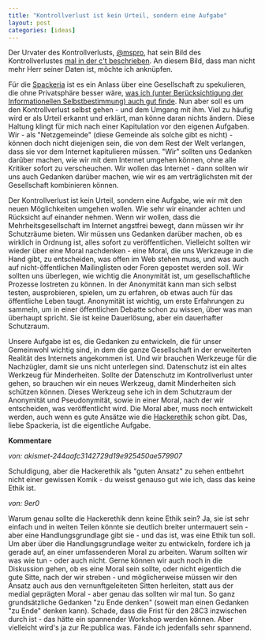 ```yaml
---
title: "Kontrollverlust ist kein Urteil, sondern eine Aufgabe"
layout: post
categories: [ideas]
---
```

Der Urvater des Kontrollverlusts, <a href="https://twitter.com/#!/mspro">@mspro</a>, hat sein Bild des Kontrollverlustes <a href="http://www.heise.de/ct/artikel/Archaeologie-der-Zukunft-1029002.html">mal in der c't beschrieben</a>. An diesem Bild, dass man nicht mehr Herr seiner Daten ist, möchte ich anknüpfen.

Für die <a href="http://blog.spackeria.org/">Spackeria</a> ist es ein Anlass über eine Gesellschaft zu spekulieren, die ohne Privatsphäre besser wäre, <a href="https://9er0.wordpress.com/2011/10/18/im-offenen-geist-liegen-datenschutz-und-post-privacy-dicht-zusammen/">was ich (unter Berücksichtigung der Informationellen Selbstbestimmung) auch gut finde</a>. Nun aber soll es um den Kontrollverlust selbst gehen - und dem Umgang mit ihm. Viel zu häufig wird er als Urteil erkannt und erklärt, man könne daran nichts ändern. Diese Haltung klingt für mich nach einer Kapitulation vor den eigenen Aufgaben. Wir - als "Netzgemeinde" (diese Gemeinde als solche gibt es nicht) - können doch nicht diejenigen sein, die von dem Rest der Welt verlangen, dass sie vor dem Internet kapitulieren müssen. "Wir" sollten uns Gedanken darüber machen, wie wir mit dem Internet umgehen können, ohne alle Kritiker sofort zu verscheuchen. Wir wollen das Internet - dann sollten wir uns auch Gedanken darüber machen, wie wir es am verträglichsten mit der Gesellschaft kombinieren können.

Der Kontrollverlust ist kein Urteil, sondern eine Aufgabe, wie wir mit den neuen Möglichkeiten umgehen wollen. Wie sehr wir einander achten und Rücksicht auf einander nehmen. Wenn wir wollen, dass die Mehrheitsgesellschaft im Internet angstfrei bewegt, dann müssen wir ihr Schutzräume bieten. Wir müssen uns Gedanken darüber machen, ob es wirklich in Ordnung ist, alles sofort zu veröffentlichen. Vielleicht sollten wir wieder über eine Moral nachdenken - eine Moral, die uns Werkzeuge in die Hand gibt, zu entscheiden, was offen im Web stehen muss, und was auch auf nicht-öffentlichen Mailinglisten oder Foren gepostet werden soll. Wir sollten uns überlegen, wie wichtig die Anonymität ist, um gesellschaftliche Prozesse lostreten zu können. In der Anonymität kann man sich selbst testen, ausprobieren, spielen, um zu erfahren, ob etwas auch für das öffentliche Leben taugt. Anonymität ist wichtig, um erste Erfahrungen zu sammeln, um in einer öffentlichen Debatte schon zu wissen, über was man überhaupt spricht. Sie ist keine Dauerlösung, aber ein dauerhafter Schutzraum.

Unsere Aufgabe ist es, die Gedanken zu entwickeln, die für unser Gemeinwohl wichtig sind, in dem die ganze Gesellschaft in der erweiterten Realität des Internets angekommen ist. Und wir brauchen Werkzeuge für die Nachzügler, damit sie uns nicht unterlegen sind. Datenschutz ist ein altes Werkzeug für Minderheiten. Sollte der Datenschutz im Kontrollverlust unter gehen, so brauchen wir ein neues Werkzeug, damit Minderheiten sich schützen können. Dieses Werkzeug sehe ich in dem Schutzraum der Anonymität und Pseudonymität, sowie in einer Moral, nach der wir entscheiden, was veröffentlicht wird. Die Moral aber, muss noch entwickelt werden, auch wenn es gute Ansätze wie die <a href="http://www.ccc.de/hackerethics">Hackerethik</a> schon gibt.
Das, liebe Spackeria, ist die eigentliche Aufgabe.
		

__Kommentare__
			
_von: akismet-244aafc3142729d19e925450ae579907_
			
Schuldigung, aber die Hackerethik als "guten Ansatz" zu sehen entbehrt nicht einer gewissen Komik - du weisst genauso gut wie ich, dass das keine Ethik ist.

			
_von: 9er0_
			
Warum genau sollte die Hackerethik denn keine Ethik sein? Ja, sie ist sehr einfach und in weiten Teilen könnte sie deutlich breiter untermauert sein - aber eine Handlungsgrundlage gibt sie - und das ist, was eine Ethik tun soll.
Um aber über die Handlungsgrundlage weiter zu entwickeln, fordere ich ja gerade auf, an einer umfassenderen Moral zu arbeiten. Warum sollten wir was wie tun - oder auch nicht. Gerne können wir auch noch in die Diskussion gehen, ob es eine Moral sein sollte, oder nicht eigentlich die gute Sitte, nach der wir streben - und möglicherweise müssen wir den Ansatz auch aus den vernunftgeleiteten Sitten herleiten, statt aus der medial geprägten Moral - aber genau das sollten wir mal tun. So ganz grundsätzliche Gedanken "zu Ende denken" (soweit man einen Gedanken "zu Ende" denken kann). Schade, dass die Frist für den 28C3 inzwischen durch ist - das hätte ein spannender Workshop werden können. Aber vielleicht wird's ja zur Re:publica was. Fände ich jedenfalls sehr spannend.


